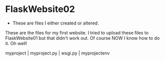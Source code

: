 # FlaskWebsite02
* These are files I either created or altered.

These are the files for my first website. I tried to upload these files to FlaskWebsite01 but that didn't work out. Of course NOW I know how to do it. Oh well!

myproject
|  myproject.py
|  wsgi.py
|  myprojectenv 


